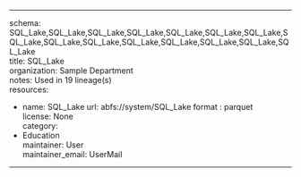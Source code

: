 


---  
schema: SQL_Lake,SQL_Lake,SQL_Lake,SQL_Lake,SQL_Lake,SQL_Lake,SQL_Lake,SQL_Lake,SQL_Lake,SQL_Lake,SQL_Lake,SQL_Lake,SQL_Lake,SQL_Lake,SQL_Lake  
title: SQL_Lake  
organization: Sample Department  
notes: Used in 19 lineage(s)  
resources:  
  - name: SQL_Lake 
    url: abfs://system/SQL_Lake 
    format : parquet  
license: None  
category:
  - Education  
maintainer: User  
maintainer_email: UserMail  
---